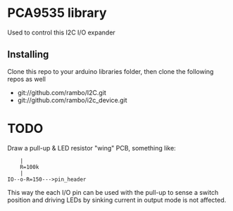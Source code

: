 # PCA9535 library

Used to control this I2C I/O expander

## Installing

Clone this repo to your arduino libraries folder, then clone the following repos as well

  * git://github.com/rambo/I2C.git
  * git://github.com/rambo/i2c_device.git

# TODO

Draw a pull-up & LED resistor "wing" PCB, something like:

        |
        R=100k
        |
    IO--o-R=150--->pin_header

This way the each I/O pin can be used with the pull-up to sense a switch position and driving LEDs by sinking
current in output mode is not affected.
